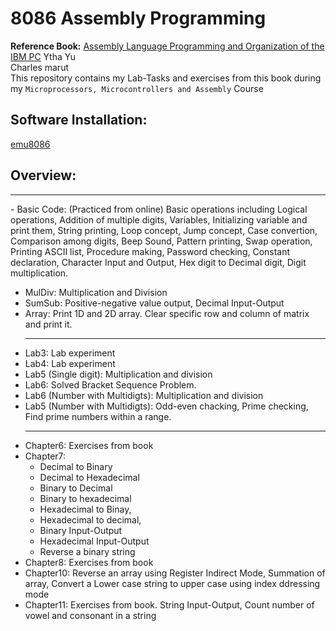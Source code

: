 # 8086 Assembly Programming
**Reference Book:** [Assembly Language Programming and Organization of the IBM PC](https://shanniz.github.io/courses/assemblylanguage/Ytha_Yu_Charles_Marut_Assembly_Language.pdf) Ytha Yu <br> Charles marut <br>
This repository contains my Lab-Tasks and exercises from this book during my `Microprocessors, Microcontrollers and Assembly` Course
## Software Installation: 
[emu8086](https://emu8086-microprocessor-emulator.en.softonic.com/download)

## Overview: 
<hr>
- Basic Code: (Practiced from online) Basic operations including Logical operations, Addition of multiple digits, Variables, Initializing variable and print them,
String printing, Loop concept, Jump concept, Case convertion, Comparison among digits, Beep Sound, Pattern printing, Swap operation, Printing ASCII list, Procedure making,
Password checking, Constant declaration, Character Input and Output, Hex digit to Decimal digit, Digit multiplication.

- MulDiv: Multiplication and Division
- SumSub: Positive-negative value output, Decimal Input-Output
- Array: Print 1D and 2D array. Clear specific row and column of matrix and print it. <hr>
- Lab3: Lab experiment
- Lab4: Lab experiment
- Lab5 (Single digit): Multiplication and division
- Lab6: Solved Bracket Sequence Problem.
- Lab6 (Number with Multidigts): Multiplication and division
- Lab5 (Number with Multidigts): Odd-even chacking, Prime checking, Find prime numbers within a range. <hr>
- Chapter6: Exercises from book
- Chapter7:
  - Decimal to Binary
  - Decimal to Hexadecimal
  - Binary to Decimal
  - Binary to hexadecimal
  - Hexadecimal to Binay,
  - Hexadecimal to decimal, 
  - Binary Input-Output
  - Hexadecimal Input-Output
  - Reverse a binary string
- Chapter8: Exercises from book
- Chapter10: Reverse an array using Register Indirect Mode, Summation of array, Convert a Lower case string to upper case using index ddressing mode
- Chapter11: Exercises from book. String Input-Output, Count number of vowel and consonant in a string



























 

